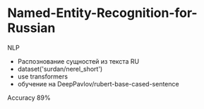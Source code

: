 # Named-Entity-Recognition-for-Russian

NLP

- Распознование сущностей из текста RU
- dataset('surdan/nerel_short')
- use transformers
- обучение на DeepPavlov/rubert-base-cased-sentence

Accuracy 89%
